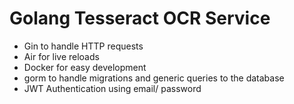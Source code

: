 # Golang Tesseract OCR Service
- Gin to handle HTTP requests
- Air for live reloads
- Docker for easy development
- gorm to handle migrations and generic queries to the database
- JWT Authentication using email/ password